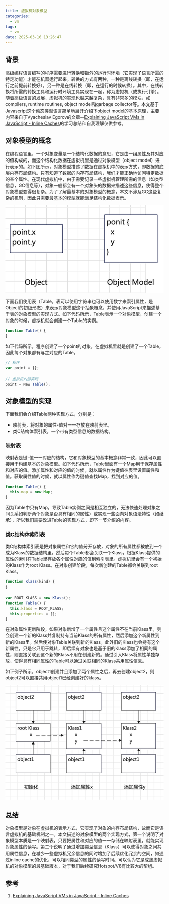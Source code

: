 ```yaml
---
title: 虚拟机对象模型
categories:
  - vm
tags:
  - vm
date: 2025-03-16 13:26:47
---
```


## 背景

高级编程语言编写的程序需要进行转换和额外的运行时环境（它实现了语言所需的特定功能）才能在机器运行起来。转换的方式有两种，一种是离线转换（即，在运行之前提前转换好），另一种是在线转换（即，在运行的时候转换）。其中，在线转换将所需的转换工具和运行时环境工具实现在一起，称为虚拟机（或执行引擎）。随着高级语言的发展，虚拟机的实现也越来越复杂，具有非常多的模块，如compilers, runtime routines, object model和garbage collector等。本文基于Javascript这个动态类型语言简单地展开介绍下object model的基本原理，主要内容来自于Vyacheslav Egorov的文章--[Explaining JavaScript VMs in JavaScript - Inline Caches](https://mrale.ph/blog/2012/06/03/explaining-js-vms-in-js-inline-caches.html)的学习总结和自我理解仅供参考。

<!-- more -->

## 对象模型的概念

在编程语言里，一个对象变量是一个结构化数据的意思，它是由一组属性及其对应的值构成的，而这个结构化数据在虚拟机里是通过对象模型（object model）进行表示的。如下图所示，对象模型描述了数据在虚拟机中的表示方式，即数据的底层内存布局结构。只有知道了数据的内存布局结构，我们才能正确地访问特定数据的某个属性。在现代虚拟机中，由于需要记录一些虚拟机管理所需的信息（如类型信息，GC信息等），对象一般都会有一个对象头的数据来描述这些信息，使得整个对象模型变得很复杂。为了了解最基本的对象模型的概念，本文不涉及GC这些复杂的机制，因此只需要最基本的模型就能满足结构化数据表示。

![image-20250317095615541](./vm-object-representation/image-20250317095615541.png)

下面我们使用表（Table，表可以使用字符串也可以使用数字来索引属性，是Object的初级形态）来表示对象模型这个抽象概念，并使用JavaScript来描述基于表的对象模型的实现方式。如下代码所示，Table表示一个对象模型，创建一个对象的时候，虚拟机就会创建一个Table的实例。

```javascript
function Table() {
}
```

如下代码所示，程序创建了一个point的对象，在虚拟机里就是创建了一个Table，因此每个对象都有与之对应的Table。

````javascript
// 程序
var point = {};

// 虚拟机内部实现
point = New Table();
````

## 对象模型的实现

下面我们会介绍Table两种实现方式，分别是：

- 映射表，将对象的属性-值对一一存放在映射表里。
- 类C结构体索引表，一个带有类型信息的数据结构。

### 映射表

映射表是键-值一一对应的结构，它和对象模型的基本概念非常一致，因此可以直接用于构建基本的对象模型。如下代码所示，Table里面有一个Map用于保存属性和对应的值。添加属性和对应的值的时候，就以属性作为键值往表里设置属性和值。获取属性值的时候，就以属性作为键值查找Map，找到对应的值。

```javascript
function Table() {
  this.map = new Map;
}
```

因为Table中只有Map，导致Table实例之间是相互独立的，无法快速处理对象之间关系如判断两个对象是否具有相同的属性）或实现一些面向对象语法特性（如继承），所以我们需要改进Table的实现方式，即下一节介绍的内容。

### 类C结构体索引表

类C结构体索引表是把对象属性和它的值分开存放，对象的所有属性都被放到一个成为Klass的数据结构里，然后每个Table都会关联一个Klass，根据Klass提供的属性的索引在Table里存放各个属性对应的值到索引表里。虚拟机里会有一个初始的Klass作为root Klass。在对象创建阶段，每次新创建的Table都会关联到root Klass。

```javascript
function Klass(kind) {  
}

var ROOT_KLASS = new Klass();
function Table() {
  this.klass = ROOT_KLASS;
  this.properties = []; 
}
```

在对象属性更新阶段，如果对象新增了一个属性且这个属性不在当前Klass里，则会创建一个新的Klass并复制持有当前Klass的所有属性，然后添加这个新属性到新的Klass里。然后使对象Table关联到新的Klass。此外旧的Klass也会持有这个新属性，只是它只用于跳转，即后续有对象也是基于旧的Klass添加了相同的属性，则直接关联到这个新的Klass不用在创建新的。通过引入Klass将属性单独存放，使得具有相同属性的Table可以通过关联相同的Klass共用属性信息。

如下例子所示，object1创建并且添加了两个属性之后，再去创建object2，则object2可以直接共用object1已经创建好的klass。

![image-20250317164947873](./vm-object-representation/image-20250317164947873.png)

## 总结

对象模型是对象在虚拟机的表示方式，它实现了对象的内存布局结构，故而它是语言虚拟机的基础机制之一。本文描述的对象模型的两个实现方式，第一个说明了对象模型本质是一个映射表，只要把属性和对应的值一一存储在映射表里，就能实现对象属性的读写。第二个说明了通过增加类型信息（Klass）可以使得对象之间共用属性信息，在减少一些虚拟机冗余信息的同时增加了后续优化冗余的空间，如通过inline cache的优化，可以相同类型的属性的读写时间。可以认为它是成熟虚拟机的对象模型的最基础版本，对于我们后续研究Hotspot/V8有比较大的帮组。

## 参考

1. [Explaining JavaScript VMs in JavaScript - Inline Caches](https://mrale.ph/blog/2012/06/03/explaining-js-vms-in-js-inline-caches.html)





